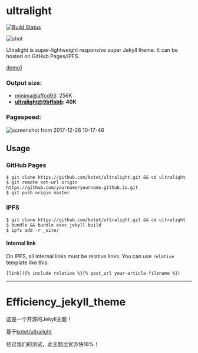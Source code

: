 # ultralight

[![Build Status](https://travis-ci.org/kotet/ultralight.svg?branch=master)](https://travis-ci.org/kotet/ultralight)

![shot](https://user-images.githubusercontent.com/8435623/34344912-0665d490-ea2e-11e7-9bd8-919a6ced2a40.png)

Ultralight is super-lightweight responsive super Jekyll theme.
It can be hosted on GitHub Pages/IPFS.

[demo1](https://kotet.github.io/ultralight/)

### Output size:

- [minima@affcd93](https://github.com/jekyll/minima/tree/affcd93be22e960afd2be08e6891d99b31bcf920): 256K
- **[ultralight@9bffabb](https://github.com/kotet/ultralight/tree/9bffabb42cc64c0be563d5c3d3977ab6bb5761b9): 40K**

### Pagespeed:

![screenshot from 2017-12-26 10-17-46](https://user-images.githubusercontent.com/8435623/34344205-7f316c3e-ea26-11e7-8fcb-1184ee929c8d.png)

## Usage

### GitHub Pages

```console
$ git clone https://github.com/kotet/ultralight.git && cd ultralight
$ git remote set-url origin https://github.com/yourname/yourname.github.io.git
$ git push origin master
```

### IPFS

```console
$ git clone https://github.com/kotet/ultralight.git && cd ultralight
$ bundle && bundle exec jekyll build
$ ipfs add -r _site/
```

#### Internal link

On IPFS, all internal links must be relative links.
You can use `relative` template like this:

```
[link]({% include relative %}{% post_url your-article-filename %})
```

--------

<!-- New README.md Start -->

# Efficiency_jekyll_theme

这是一个开源的Jekyll主题！

基于[kotet/ultralight](https://github.com/kotet/ultralight)

经过我们的测试，此主题比官方快18%！
